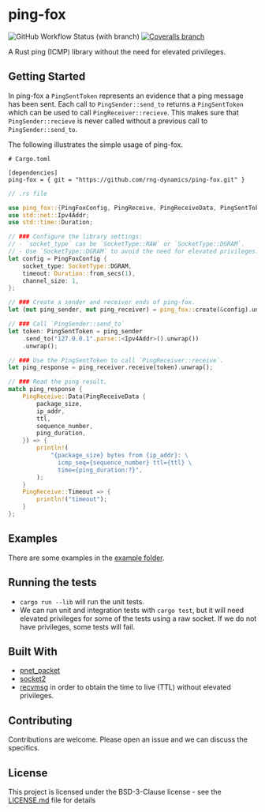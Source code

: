 <!--
Template: https://gist.github.com/PurpleBooth/109311bb0361f32d87a2
-->

# ping-fox
![GitHub Workflow Status (with branch)](https://img.shields.io/github/actions/workflow/status/rng-dynamics/ping-fox/rust.yml?branch=main)
[![Coveralls branch](https://img.shields.io/coverallsCoverage/github/rng-dynamics/ping-fox?branch=main)](https://coveralls.io/github/rng-dynamics/ping-fox)

A Rust ping (ICMP) library without the need for elevated privileges.

## Getting Started


In ping-fox a `PingSentToken` represents an evidence that a ping message has been sent.
Each call to `PingSender::send_to` returns a `PingSentToken` which can be used to call `PingReceiver::recieve`.
This makes sure that `PingSender::recieve` is never called without a previous call to `PingSender::send_to`.


The following illustrates the simple usage of ping-fox.

```
# Cargo.toml

[dependencies]
ping-fox = { git = "https://github.com/rng-dynamics/ping-fox.git" }

```

``` rust
// .rs file

use ping_fox::{PingFoxConfig, PingReceive, PingReceiveData, PingSentToken, SocketType};
use std::net::Ipv4Addr;
use std::time::Duration;

// ### Configure the library settings:
// - `socket_type` can be `SocketType::RAW` or `SocketType::DGRAM`.
// - Use `SocketType::DGRAM` to avoid the need for elevated privileges.
let config = PingFoxConfig {
    socket_type: SocketType::DGRAM,
    timeout: Duration::from_secs(1),
    channel_size: 1,
};

// ### Create a sender and receiver ends of ping-fox.
let (mut ping_sender, mut ping_receiver) = ping_fox::create(&config).unwrap();

// ### Call `PingSender::send_to`
let token: PingSentToken = ping_sender
    .send_to("127.0.0.1".parse::<Ipv4Addr>().unwrap())
    .unwrap();

// ### Use the PingSentToken to call `PingReceiver::receive`.
let ping_response = ping_receiver.receive(token).unwrap();

// ### Read the ping result.
match ping_response {
    PingReceive::Data(PingReceiveData {
        package_size,
        ip_addr,
        ttl,
        sequence_number,
        ping_duration,
    }) => {
        println!(
            "{package_size} bytes from {ip_addr}: \
              icmp_seq={sequence_number} ttl={ttl} \
              time={ping_duration:?}",
        );
    }
    PingReceive::Timeout => {
        println!("timeout");
    }
};
```

## Examples

There are some examples in the [example folder](examples/).

## Running the tests

- `cargo run --lib` will run the unit tests.
- We can run unit and integration tests with `cargo test`, but it will need elevated privileges for some of the tests using a raw socket. If we do not have privileges, some tests will fail.

## Built With

- [pnet_packet](https://crates.io/crates/pnet_packet)
- [socket2](https://crates.io/crates/socket2)
- [recvmsg](https://man7.org/linux/man-pages/man2/recvmsg.2.html) in order to obtain the time to live (TTL) without elevated privileges.

## Contributing

Contributions are welcome. Please open an issue and we can discuss the specifics.

## License

This project is licensed under the BSD-3-Clause license - see the [LICENSE.md](LICENSE.md) file for details
